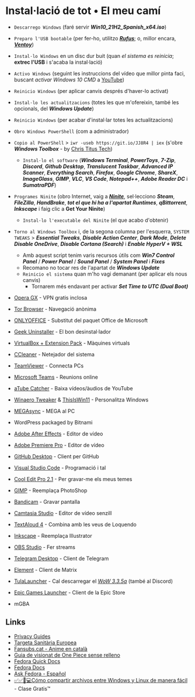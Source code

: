 # Instal·lació de tot • El meu camí

- `Descarrego Windows` (faré servir ***Win10_21H2_Spanish_x64.iso***)
- `Preparo l'USB bootable` (per fer-ho, utilitzo [***Rufus***](https://rufus.ie); o, millor encara, [***Ventoy***](https://github.com/ventoy/Ventoy/releases))
- `Instal·lo Windows` en un disc dur buit (quan *el sistema es reinicia*; **extrec l'USB** i s'acaba la instal·lació)
- `Activo Windows` (seguint les instruccions del vídeo que millor pinta faci, buscant *activar Windows 10 CMD* a [YouTube](https://youtube.com/results?search_query=activar+windows+10+cmd))
- `Reinicio Windows` (per aplicar canvis després d'haver-lo activat)
- `Instal·lo les actualitzacions` (totes les que m'ofereixin, també les opcionals, del ***Windows Update***)
- `Reinicio Windows` (per acabar d'instal·lar totes les actualitzacions)
- `Obro Windows PowerShell` (com a administrador)
- `Copio al PowerShell` > `iwr -useb https://git.io/JJ8R4 | iex` (s'obre ***Windows Toolbox*** - by [Chris Titus Tech](https://github.com/ChrisTitusTech/win10script))
  - `Instal·lo el software` (***Windows Terminal***, ***PowerToys***, ***7-Zip***, ***Discord***, ***Github Desktop***, ***Translucent Taskbar***, ***Advanced IP Scanner***, ***Everything Search***, ***Firefox***, ***Google Chrome***, ***ShareX***, ***ImageGlass***, ***GIMP***, ***VLC***, ***VS Code***, ***Notepad++***, ***Adobe Reader DC*** i ***SumatraPDF***)
- `Programes Ninite` (obro Internet, vaig a [***Ninite***](https://ninite.com), sel·lecciono ***Steam***, ***FileZilla***, ***HandBrake***, ***tot el que hi ha a l'apartat Runtimes***, ***qBittorrent***, ***Inkscape*** i faig clic a **Get Your Ninite**)
  - `Instal·lo l'executable del Ninite` (el que acabo d'obtenir)
- `Torno al Windows Toolbox` i, de la segona columna per l'esquerra, `SYSTEM TWEAKS` > ***Essential Tweaks***, ***Disable Action Center***, ***Dark Mode***, ***Delete Disable OneDrive***, ***Disable Cortana (Search)*** i ***Enable HyperV + WSL***
  - Amb aquest script tenim varis recursos útils com ***Win7 Control Panel*** / ***Power Panel*** / ***Sound Panel*** / ***System Panel*** i ***Fixes***
  - Recomano no tocar res de l'apartat de ***Windows Update***
  - `Reinicio el sistema` quan m'ho vagi demanant (per aplicar els nous canvis)
    - Tornarem més endavant per activar ***Set Time to UTC (Dual Boot)***

- [Opera GX](https://www.opera.com/computer/thanks?ni=eapgx&os=windows) - VPN gratis inclosa
- [Tor Browser](https://www.torproject.org/ca/download/) - Navegació anònima
- [ONLYOFFICE](https://www.onlyoffice.com/es/download-desktop.aspx?from=desktop) - Substitut del paquet Office de Microsoft
- [Geek Uninstaller](https://geekuninstaller.com/download) - El bon desinstal·lador
- [VirtualBox + Extension Pack](https://www.virtualbox.org/wiki/Downloads) - Màquines virtuals
- [CCleaner](https://www.ccleaner.com/ccleaner/download/standard) - Netejador del sistema
- [TeamViewer](https://www.teamviewer.com/es/descarga-automatica-de-teamviewer/) - Connecta PCs
- [Microsoft Teams](https://go.microsoft.com/fwlink/p/?LinkID=2187217&clcid=0x40a&culture=es-es&country=ES&Lmsrc=groupChatMarketingPageWeb&Cmpid=directDownloadv2Win64) - Reunions online
- [aTube Catcher](https://www.atube.me/es/) - Baixa vídeos/àudios de YouTube
- [Winaero Tweaker](https://winaero.com/downloads/winaerotweaker.zip) & [ThisIsWin11](https://github.com/builtbybel/ThisIsWin11/releases) - Personalitza Windows
- [MEGAsync](https://mega.io/desktop) - MEGA al PC
- WordPress packaged by Bitnami
- [Adobe After Effects](https://www.youtube.com/results?search_query=descargar+adobe+after+effects+full+español) - Editor de vídeo
- [Adobe Premiere Pro](https://www.youtube.com/results?search_query=descargar+adobe+premiere+pro+full+español) - Editor de vídeo
- [GitHub Desktop](https://central.github.com/deployments/desktop/desktop/latest/win32) - Client per GitHub
- [Visual Studio Code](https://code.visualstudio.com/download#) - Programació i tal
- [Cool Edit Pro 2.1](https://www.youtube.com/results?search_query=descargar+cool+edit+pro+2.1+full+español) - Per gravar-me els meus temes
- [GIMP](https://www.gimp.org/downloads/) - Reemplaça PhotoShop
- [Bandicam](https://www.youtube.com/results?search_query=descargar+bandicam+full+español) - Gravar pantalla
- [Camtasia Studio](https://www.youtube.com/results?search_query=descargar+camtasia+full+español) - Editor de vídeo senzill
- [TextAloud 4](https://www.youtube.com/results?search_query=descargar+textaloud+4+full+español) - Combina amb les veus de Loquendo
- [Inkscape](https://inkscape.org/release/) - Reemplaça Illustrator
- [OBS Studio](https://obsproject.com/es/download) - Fer streams
- [Telegram Desktop](https://telegram.org/dl/desktop/win64) - Client de Telegram
- [Element](https://packages.riot.im/desktop/install/win32/x64/Element%20Setup.exe) - Client de Matrix
- [TulaLauncher](https://www.tula-wow.com/page/connect) - Cal descarregar el [*WoW 3.3.5a*](https://api.naerzone.es/descargas/windows/Naerzone%203.3.5%20esES.rar) (també al Discord)
- [Epic Games Launcher](https://store.epicgames.com/es-ES/download) - Client de la Epic Store
- mGBA

## Links

- [Privacy Guides](https://www.privacyguides.org/)
- [Targeta Sanitària Europea](https://sede.seg-social.gob.es/wps/portal/sede/sede/Ciudadanos/CiudadanoDetalle/!ut/p/z1/rZJBU8IwEIX_ih44drJp0tAeCzIFpDAMVmguTEhbiANpobXovzdldPRi0dHklM3u2zffPMTRCnEtarUVlcq12Jt3zNmaYEaxB3gSwGgAfhTeRx6Zk2CE0bKtATxA_Cfz8M3xr84_Io641FVR7VBcpkm6lrmuUq2SvOxAU-iAVM-JSIRuKqJUpfmWStyUQqtKnJTogG0uZVrV6R43goVUCYqJ6xFKRGZtJM0syoRnuQ5mltN1No4tKXRlisatDm3WILRPYT_cGllR7Sylsxyt_E8fiw8fBgZvU7vgvDS08brmZ5GWKDbUu1-acI-Cj2cPzB4OMMwoWtYqPaNI56eDScHil0yG8L7BmbmAx2BPgIUu-N58EU2mmASA_7hhfC0Xhrp6Oh65b9LRBOKlQqv_iUdxiKKDS5x9XQyyu97UCvob9_V8-wa7EDu5/dz/d5/L2dBISEvZ0FBIS9nQSEh/)
- [Fansubs.cat - Anime en català](https://anime.fansubs.cat)
- [Guia de visionat de One Piece sense relleno](https://mag.elcomercio.pe/respuestas/one-piece-como-ver-el-anime-sin-relleno-monkey-d-luffy-todos-los-capitulos-de-one-piece-crunchyroll-nnda-nnrt-noticia/?ref=ecr)
- [Fedora Quick Docs](https://docs.fedoraproject.org/en-US/quick-docs/)
- [Fedora Docs](https://docs.fedoraproject.org/en-US/docs/)
- [Ask Fedora - Español](https://ask.fedoraproject.org/c/espac3b1ol/98)
- [✅✅🔴💻Cómo compartir archivos entre Windows y Linux de manera fácil](https://www.youtube.com/watch?v=2GxGgeojfaE) - Clase Gratis™
